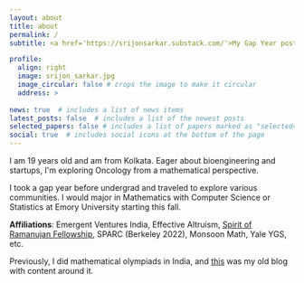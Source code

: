 ```yaml
---
layout: about
title: about
permalink: /
subtitle: <a href='https://srijonsarkar.substack.com/'>My Gap Year post is out now! </a>

profile:
  align: right
  image: srijon_sarkar.jpg
  image_circular: false # crops the image to make it circular
  address: >
    
news: true  # includes a list of news items
latest_posts: false  # includes a list of the newest posts
selected_papers: false # includes a list of papers marked as "selected={true}"
social: true  # includes social icons at the bottom of the page
---
```


I am 19 years old and am from Kolkata. Eager about bioengineering and startups, I'm exploring Oncology from a mathematical perspective.

I took a gap year before undergrad and traveled to explore various communities. I would major in Mathematics with Computer Science or Statistics at Emory University starting this fall.

<strong>Affiliations</strong>: Emergent Ventures India, Effective Altruism, [Spirit of Ramanujan Fellowship](https://www.templetonworldcharity.org/blog/finding-todays-ramanujans-spirit-ramanujan-stem-talent-initiative), SPARC (Berkeley 2022), Monsoon Math, Yale YGS, etc.

Previously, I did mathematical olympiads in India, and [this](https://srijonsarkar.wordpress.com) was my old blog with content around it.

